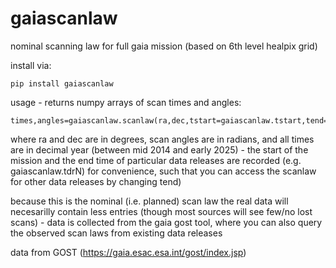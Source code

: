 # gaiascanlaw
 nominal scanning law for full gaia mission (based on 6th level healpix grid)

 install via:
    
    pip install gaiascanlaw

 usage - returns numpy arrays of scan times and angles:
    
    times,angles=gaiascanlaw.scanlaw(ra,dec,tstart=gaiascanlaw.tstart,tend=gaiascanlaw.tdr5)

 where ra and dec are in degrees, scan angles are in radians, and all times are in decimal year (between mid 2014 and early 2025) - the start of the mission and the end time of particular data releases are recorded (e.g. gaiascanlaw.tdrN) for convenience, such that you can access the scanlaw for other data releases by changing tend)

 because this is the nominal (i.e. planned) scan law the real data will necesarilly contain less entries (though most sources will see few/no lost scans) - data is collected from the gaia gost tool, where you can also query the observed scan laws from existing data releases

   data from GOST (https://gaia.esac.esa.int/gost/index.jsp)
